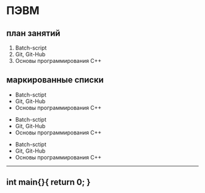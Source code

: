 # ПЭВМ
## план занятий

1. Batch-script
2. Git, Git-Hub
3. Основы программирования С++

## маркированные списки
* Batch-sctipt
* Git, Git-Hub
* Основы программирования С++


- Batch-sctipt
- Git, Git-Hub
- Основы программирования С++


+ Batch-sctipt
+ Git, Git-Hub
+ Основы программирования С++

---
  int main{}{
    return 0;
  }
---
